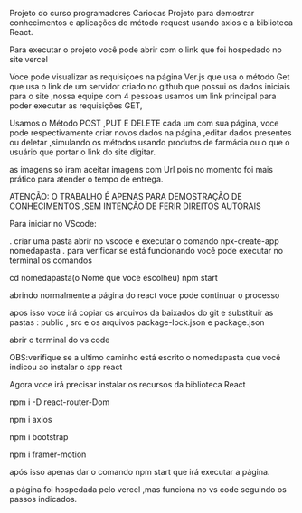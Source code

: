 Projeto do curso programadores Cariocas
Projeto para demostrar conhecimentos e aplicações do método request usando axios e a biblioteca React.

Para executar o projeto você pode abrir com o link que foi hospedado no site vercel

Voce pode visualizar as requisiçoes na página Ver.js que usa o método Get que usa o link de um servidor criado no github que possui os dados iniciais para o site ,nossa equipe com 4 pessoas usamos um link principal para poder executar as requisições GET,

Usamos o Método POST ,PUT E DELETE cada um com sua página, voce pode respectivamente criar novos dados na página ,editar dados presentes ou deletar ,simulando os métodos usando produtos de farmácia ou o que o usuário que portar o link do site digitar.

as imagens só iram aceitar imagens com Url pois no momento foi mais prático para atender o tempo de entrega.

ATENÇÃO: O TRABALHO É APENAS PARA DEMOSTRAÇÃO DE CONHECIMENTOS ,SEM INTENÇÃO DE FERIR DIREITOS AUTORAIS

Para iniciar no VScode:

. criar uma pasta abrir no vscode e executar o comando npx-create-app nomedapasta . para verificar se está funcionando você pode executar no terminal os comandos

cd nomedapasta(o Nome que voce escolheu) npm start

abrindo normalmente a página do react voce pode continuar o processo

apos isso voce irá copiar os arquivos da baixados do git e substituir as pastas : public , src e os arquivos package-lock.json e package.json

abrir o terminal do vs code

OBS:verifique se a ultimo caminho está escrito o nomedapasta que você indicou ao instalar o app react

Agora voce irá precisar instalar os recursos da biblioteca React

npm i -D react-router-Dom

npm i axios

npm i bootstrap

npm i framer-motion

após isso apenas dar o comando npm start que irá executar a página.

a página foi hospedada pelo vercel ,mas funciona no vs code seguindo os passos indicados.
